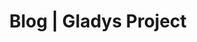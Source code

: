 ---
layout: blog
title: Blog | Gladys Project
lang: en
pagination: 
  enabled: true
  locale: en_US
---